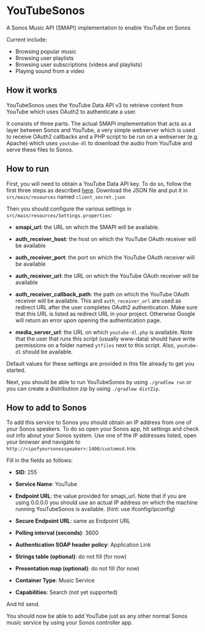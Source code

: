 YouTubeSonos
============

A Sonos Music API (SMAPI) implementation to enable YouTube on Sonos

Current include:

* Browsing popular music
* Browsing user playlists
* Browsing user subscriptions (videos and playlists)
* Playing sound from a video


## How it works

YouTubeSonos uses the YouTube Data API v3 to retrieve content from YouTube which uses OAuth2 to authenticate a user.

It consists of three parts. The actual SMAPI implementation that acts as a layer between Sonos and YouTube, a very simple webserver which is used to receive OAuth2 callbacks and a PHP script to be run on a webserver (e.g. Apache) which uses `youtube-dl` to download the audio from YouTube and serve these files to Sonos.

## How to run
First, you will need to obtain a YouTube Data API key. To do so, follow the first three steps as described [here](https://developers.google.com/youtube/v3/getting-started). Download the JSON file and put it in `src/main/resources` named `client_secret.json`

Then you should configure the various settings in `src/main/resources/Settings.properties`:

* **smapi_url**: the URL on which the SMAPI will be available.

* **auth_receiver_host**: the host on which the YouTube OAuth receiver will be available

* **auth_receiver_port**: the port on which the YouTube OAuth receiver will be available

* **auth_receiver_url**: the URL on which the YouTube OAuth receiver will be available

* **auth_receiver_callback_path**: the path on which the YouTube OAuth receiver will be available. This and `auth_receiver_url` are used as redirect URL after the user completes OAuth2 authentication. Make sure that this URL is listed as redirect URL in your project. Otherwise Google will return an error upon opening the authentication page.

* **media_server_url**: the URL on which `youtube-dl.php` is available. Note that the user that runs this script (usually www-data) should have write permissions on a folder named `ytfiles` next to this script. Also, `youtube-dl` should be available.

Default values for these settings are provided in this file already to get you started.

Next, you should be able to run YouTubeSonos by using `./gradlew run` or you can create a distribution zip by using `./gradlew distZip`.

## How to add to Sonos
To add this service to Sonos you should obtain an IP address from one of your Sonos speakers. To do so open your Sonos app, hit settings and check out info about your Sonos system. Use one of the IP addresses listed, open your browser and navigate to `http://<ipofyoursonosspeaker>:1400/customsd.htm`.

Fill in the fields as follows:

* **SID**: 255

* **Service Name**: YouTube

* **Endpoint URL**: the value provided for smapi_url. Note that if you are using 0.0.0.0 you should use an actual IP address on which the machine running YouTubeSonos is available. (hint: use ifconfig/ipconfig)

* **Secure Endpoint URL**: same as Endpoint URL

* **Polling interval (seconds)**: 3600

* **Authentication SOAP header policy**: Application Link

* **Strings table (optional)**: do not fill (for now)

* **Presentation map (optional)**: do not fill (for now)

* **Container Type**: Music Service

* **Capabilities**: Search (not yet supported)

And hit send.

You should now be able to add YouTube just as any other normal Sonos music service by using your Sonos controller app.
